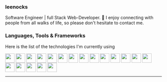 
### leenocks

 Software Engineer | full Stack Web-Developer.
 💬 I enjoy connecting with people from all walks of life, so please don't hesitate to contact me.


### Languages, Tools & Frameworks 
 Here is the list of the technologies I'm currently using

<div align="left">
<img align="center" width="30px"src="https://cdn.jsdelivr.net/gh/devicons/devicon/icons/matlab/matlab-original.svg"> 
<img align="center" width="30px"src="https://cdn.jsdelivr.net/gh/devicons/devicon/icons/python/python-original.svg"> 
<img align="center" width="30px" src="https://cdn.jsdelivr.net/gh/devicons/devicon/icons/laravel/laravel-plain.svg" />
<img align="center" width="30px" src="https://cdn.jsdelivr.net/gh/devicons/devicon/icons/vim/vim-original.svg">
<img align="center" width="30px" src="https://cdn.jsdelivr.net/gh/devicons/devicon/icons/html5/html5-original.svg">
<img align="center" width="30px" src="https://cdn.jsdelivr.net/gh/devicons/devicon/icons/css3/css3-original-wordmark.svg">
<img align="center" width="30px" src="https://cdn.jsdelivr.net/gh/devicons/devicon/icons/mysql/mysql-original-wordmark.svg">
<img align="center" width="30px" src="https://cdn.jsdelivr.net/gh/devicons/devicon/icons/postgresql/postgresql-original-wordmark.svg">
<img align="center" width="30px" src="https://cdn.jsdelivr.net/gh/devicons/devicon/icons/javascript/javascript-plain.svg">
<img align="center" width="30px" src="https://cdn.jsdelivr.net/gh/devicons/devicon/icons/linux/linux-original.svg">
<img align="center" width="30px" src="https://cdn.jsdelivr.net/gh/devicons/devicon/icons/visualstudio/visualstudio-plain.svg">
<img align="center" width="30px" src="https://cdn.jsdelivr.net/gh/devicons/devicon/icons/angularjs/angularjs-plain.svg">
<img align="center" width="30px" src="https://cdn.jsdelivr.net/gh/devicons/devicon/icons/android/android-original.svg">
<img align="center" width="30px" src="https://cdn.jsdelivr.net/gh/devicons/devicon/icons/kotlin/kotlin-original.svg">              
<img align="center" width="30px" src="https://cdn.jsdelivr.net/gh/devicons/devicon/icons/cakephp/cakephp-original.svg">
<img align="center" width="30px" src="https://cdn.jsdelivr.net/gh/devicons/devicon/icons/canva/canva-original.svg"> 
<img align="center" width="30px" src="https://cdn.jsdelivr.net/gh/devicons/devicon/icons/bootstrap/bootstrap-original-wordmark.svg">
<img align="center" width="30px" src="https://cdn.jsdelivr.net/gh/devicons/devicon/icons/chrome/chrome-original.svg">
<img align="center" width="30px" src="https://cdn.jsdelivr.net/gh/devicons/devicon/icons/figma/figma-original.svg">
</div>

***
